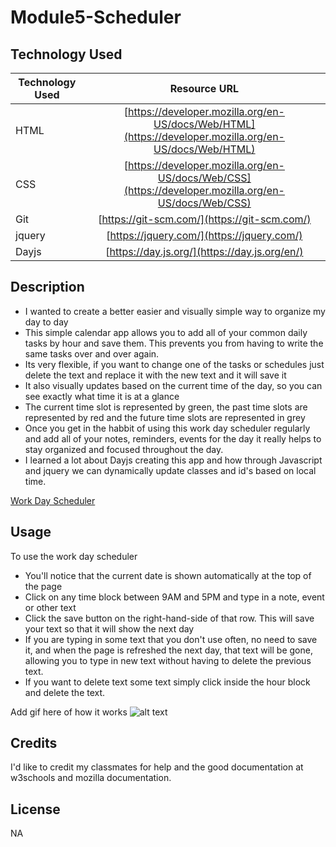 # Module5-Scheduler

## Technology Used 

| Technology Used         | Resource URL           | 
| ------------- |:-------------:| 
| HTML    | [https://developer.mozilla.org/en-US/docs/Web/HTML](https://developer.mozilla.org/en-US/docs/Web/HTML) | 
| CSS     | [https://developer.mozilla.org/en-US/docs/Web/CSS](https://developer.mozilla.org/en-US/docs/Web/CSS)      |   
| Git | [https://git-scm.com/](https://git-scm.com/)     | 
| jquery | [https://jquery.com/](https://jquery.com/)     |
| Dayjs | [https://day.js.org/](https://day.js.org/en/)     |


## Description

- I wanted to create a better easier and visually simple way to organize my day to day 
- This simple calendar app allows you to add all of your common daily tasks by hour and save them. This prevents you from having to write the same tasks over and over again.
- Its very flexible, if you want to change one of the tasks or schedules just delete the text and replace it with the new text and it will save it
- It also visually updates based on the current time of the day, so you can see exactly what time it is at a glance
- The current time slot is represented by green, the past time slots are represented by red and the future time slots are represented in grey
- Once you get in the habbit of using this work day scheduler regularly and add all of your notes, reminders, events for the day it really helps to stay organized and focused throughout the day.
- I learned a lot about Dayjs creating this app and how through Javascript and jquery we can dynamically update classes and id's based on local time.


[Work Day Scheduler](https://gypsyboho.github.io/Module5-Scheduler/)

## Usage 

To use the work day scheduler 
- You'll notice that the current date is shown automatically at the top of the page
- Click on any time block between 9AM and 5PM and type in a note, event or other text
- Click the save button on the right-hand-side of that row. This will save your text so that it will show the next day
- If you are typing in some text that you don't use often, no need to save it, and when the page is refreshed the next day, that text will be gone, allowing you to type in new text without having to delete the previous text.
- If you want to delete text some text simply click inside the hour block and delete the text.

Add gif here of how it works 
![alt text](assets/images/screenshot.png)

## Credits

I'd like to credit my classmates for help and the good documentation at w3schools and mozilla documentation.

## License

NA